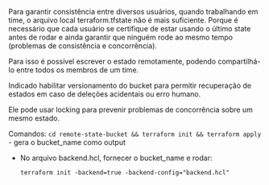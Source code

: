Para garantir consistência entre diversos usuários, quando trabalhando em time, o arquivo local terraform.tfstate não é mais suficiente. Porque é necessário que cada usuário se certifique de estar usando o último state antes de rodar e ainda garantir que ninguém rode ao mesmo tempo (problemas de consistência e concorrência).

Para isso é possível escrever o estado remotamente, podendo compartilhá-lo entre todos os membros de um time.

Indicado habilitar versionamento do bucket para permitir recuperação de estados em caso de deleções acidentais ou erro humano.

Ele pode usar locking para prevenir problemas de concorrência sobre um mesmo estado.

Comandos:
```cd remote-state-bucket && terraform init && terraform apply``` - gera o bucket_name como output

- No arquivo backend.hcl, fornecer o bucket_name e rodar:

    ```terraform init -backend=true -backend-config="backend.hcl"```


